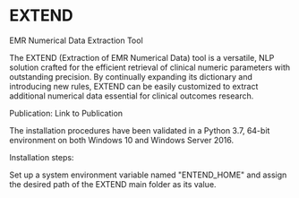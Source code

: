 # EXTEND
EMR Numerical Data Extraction Tool

The EXTEND (Extraction of EMR Numerical Data) tool is a versatile, NLP solution crafted for the efficient retrieval of clinical numeric parameters with outstanding precision. By continually expanding its dictionary and introducing new rules, EXTEND can be easily customized to extract additional numerical data essential for clinical outcomes research.

Publication: Link to Publication

The installation procedures have been validated in a Python 3.7, 64-bit environment on both Windows 10 and Windows Server 2016.

Installation steps:

Set up a system environment variable named "ENTEND_HOME" and assign the desired path of the EXTEND main folder as its value.
